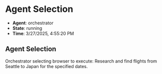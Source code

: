 # Agent Selection

- **Agent**: orchestrator
- **State**: running
- **Time**: 3/27/2025, 4:55:20 PM

## Agent Selection

Orchestrator selecting browser to execute: Research and find flights from Seattle to Japan for the specified dates.

